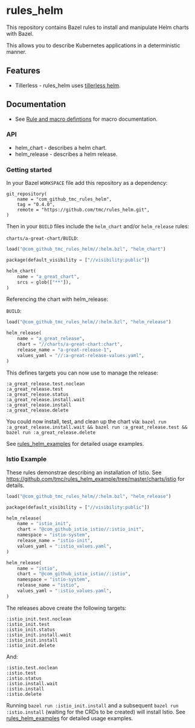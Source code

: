 # rules_helm

This repository contains Bazel rules to install and manipulate Helm charts with Bazel.

This allows you to describe Kubernetes applications in a deterministic manner.

## Features

* Tillerless - rules_helm uses [tillerless helm](https://rimusz.net/tillerless-helm/).

## Documentation

* See [Rule and macro defintions](./docs/docs.md) for macro documentation.

### API

* helm_chart - describes a helm chart.
* helm_release - describes a helm release.

### Getting started

In your Bazel `WORKSPACE` file add this repository as a dependency:

```
git_repository(
    name = "com_github_tmc_rules_helm",
    tag = "0.4.0",
    remote = "https://github.com/tmc/rules_helm.git",
)
```

Then in your `BUILD` files include the `helm_chart` and/or `helm_release` rules:

`charts/a-great-chart/BUILD`:
```python
load("@com_github_tmc_rules_helm//:helm.bzl", "helm_chart")

package(default_visibility = ["//visibility:public"])

helm_chart(
    name = "a_great_chart",
    srcs = glob(["**"]),
)
```

Referencing the chart with helm_release:

`BUILD`:
```python
load("@com_github_tmc_rules_helm//:helm.bzl", "helm_release")

helm_release(
    name = "a_great_release",
    chart = "//charts/a-great-chart:chart",
    release_name = "a-great-release-1",
    values_yaml = "//:a-great-release-values.yaml",
)
```

This defines targets you can now use to manage the release:
```
:a_great_release.test.noclean
:a_great_release.test
:a_great_release.status
:a_great_release.install.wait
:a_great_release.install
:a_great_release.delete
```

You could now install, test, and clean up the chart via:
`bazel run :a_great_release.install.wait && bazel run :a_great_release.test && bazel run :a_great_release.delete`

See [rules_helm_examples](https://github.com/tmc/rules_helm_example) for detailed usage examples.

### Istio Example

These rules demonstrae  describing an installation of Istio. See
https://github.com/tmc/rules_helm_example/tree/master/charts/istio for details.

```python
load("@com_github_tmc_rules_helm//:helm.bzl", "helm_release")

package(default_visibility = ["//visibility:public"])

helm_release(
    name = "istio_init",
    chart = "@com_github_istio_istio//:istio_init",
    namespace = "istio-system",
    release_name = "istio-init",
    values_yaml = ":istio_values.yaml",
)

helm_release(
    name = "istio",
    chart = "@com_github_istio_istio//:istio",
    namespace = "istio-system",
    release_name = "istio",
    values_yaml = ":istio_values.yaml",
)
```

The releases above create the following targets:
```
:istio_init.test.noclean
:istio_init.test
:istio_init.status
:istio_init.install.wait
:istio_init.install
:istio_init.delete
```
And:
```
:istio.test.noclean
:istio.test
:istio.status
:istio.install.wait
:istio.install
:istio.delete
```

Running `bazel run :istio_init.install` and a subsequent `bazel run :istio.install` (waiting for the CRDs to be created) will install Istio. See [rules_helm_examples](https://github.com/tmc/rules_helm_example) for detailed usage examples.
